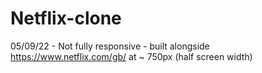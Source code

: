 # Netflix-clone

05/09/22 - Not fully responsive - built alongside https://www.netflix.com/gb/ at ~ 750px (half screen width)


